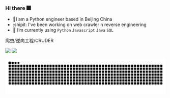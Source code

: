 ### Hi there :fireworks:
- :hamster:I am a Python engineer based in Beijing China 
- :shipit: I've been working on web crawler n reverse engineering 
- :whale: I’m currently using `Python` `Javascript` `Java` `SQL` 

爬虫/逆向工程/CRUDER

![](https://github-readme-stats-git-masterrstaa-rickstaa.vercel.app/api?username=Seriainme&show_icons=true&line_height=21&show_icons=true&theme=aura&hide_border=true)
![](https://github-readme-stats-git-masterrstaa-rickstaa.vercel.app/api/top-langs/?username=Seriainme&show_icons=true&layout=compact&theme=aura&hide_border=true&hide=html,css)

<picture>
  <source media="(prefers-color-scheme: light)" srcset="https://raw.githubusercontent.com/Seriainme/Seriainme/output/github-contribution-grid-snake-dark.svg">
  <img alt="github contribution grid snake animation" src="https://raw.githubusercontent.com/Seriainme/Seriainme/output/github-contribution-grid-snake-dark.svg">
</picture>
 

